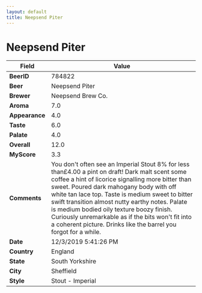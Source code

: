```yaml
---
layout: default
title: Neepsend Piter
---
```


# Neepsend Piter

| Field         | Value     |
|---------------|-----------|
| **BeerID** | 784822 |
| **Beer** | Neepsend Piter |
| **Brewer** | Neepsend Brew Co. |
| **Aroma** | 7.0 |
| **Appearance** | 4.0 |
| **Taste** | 6.0 |
| **Palate** | 4.0 |
| **Overall** | 12.0 |
| **MyScore** | 3.3 |
| **Comments** | You don't often see an Imperial Stout 8% for less than£4.00 a pint on draft! Dark malt scent some coffee a hint of licorice signalling more bitter than sweet. Poured dark mahogany body with off white tan lace top. Taste is medium sweet to bitter swift transition almost nutty earthy notes. Palate is medium bodied oily texture boozy finish. Curiously unremarkable as if the bits won't fit into a coherent picture. Drinks like the barrel you forgot for a while. |
| **Date** | 12/3/2019 5:41:26 PM |
| **Country** | England |
| **State** | South Yorkshire |
| **City** | Sheffield |
| **Style** | Stout - Imperial |
